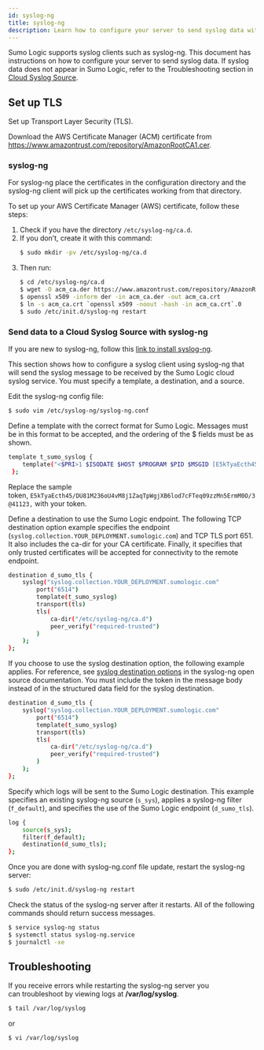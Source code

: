 ```yaml
---
id: syslog-ng
title: syslog-ng
description: Learn how to configure your server to send syslog data with syslog-ng.
---
```


Sumo Logic supports syslog clients such as syslog-ng. This document has instructions on how to configure your server to send syslog data. If syslog data does not appear in Sumo Logic, refer to the Troubleshooting section in [Cloud Syslog Source](/docs/send-data/hosted-collectors/cloud-syslog-source).

## Set up TLS

Set up Transport Layer Security (TLS). 

Download the AWS Certificate Manager (ACM) certificate from https://www.amazontrust.com/repository/AmazonRootCA1.cer. 

### syslog-ng

For syslog-ng place the certificates in the configuration directory and the syslog-ng client will pick up the certificates working from that directory. 

To set up your AWS Certificate Manager (AWS) certificate, follow these steps:

1. Check if you have the directory `/etc/syslog-ng/ca.d`.
1. If you don’t, create it with this command:
    ```bash
    $ sudo mkdir -pv /etc/syslog-ng/ca.d
    ```
1. Then run:
    ```bash
    $ cd /etc/syslog-ng/ca.d
    $ wget -O acm_ca.der https://www.amazontrust.com/repository/AmazonRootCA1.cer
    $ openssl x509 -inform der -in acm_ca.der -out acm_ca.crt
    $ ln -s acm_ca.crt `openssl x509 -noout -hash -in acm_ca.crt`.0
    $ sudo /etc/init.d/syslog-ng restart
    ```

### Send data to a Cloud Syslog Source with syslog-ng

If you are new to syslog-ng, follow this [link to install syslog-ng](/docs/send-data/hosted-collectors/cloud-syslog-source/install-syslog-ng). 

This section shows how to configure a syslog client using syslog-ng that will send the syslog message to be received by the Sumo Logic cloud syslog service. You must specify a template, a destination, and a source.

Edit the syslog-ng config file:  

```bash
$ sudo vim /etc/syslog-ng/syslog-ng.conf
```

Define a template with the correct format for Sumo Logic. Messages must be in this format to be accepted, and the ordering of the $ fields must be as shown.

```bash
template t_sumo_syslog {
    template("<$PRI>1 $ISODATE $HOST $PROGRAM $PID $MSGID [E5kTyaEcth45/DU81M236oU4vM8j1ZaqTpWgjXB6lod7cFTeq09zzMn5ErmM0O/3@41123] $MSG\n"); template_escape(no);
 };
```

Replace the sample token, `E5kTyaEcth45/DU81M236oU4vM8j1ZaqTpWgjXB6lod7cFTeq09zzMn5ErmM0O/3@41123,`  with your token.

Define a destination to use the Sumo Logic endpoint. The following TCP destination option example specifies the endpoint (`syslog.collection.YOUR_DEPLOYMENT.sumologic.com`) and TCP TLS port 651. It also includes the ca-dir for your CA certificate. Finally, it specifies that only trusted certificates will be accepted for connectivity to the remote endpoint.

```bash
destination d_sumo_tls {
    syslog("syslog.collection.YOUR_DEPLOYMENT.sumologic.com"
        port("6514")
        template(t_sumo_syslog)
        transport(tls)
        tls(
            ca-dir("/etc/syslog-ng/ca.d")
            peer_verify("required-trusted")
        )
    );
};
```

If you choose to use the syslog destination option, the following example applies. For reference, see [syslog destination options](https://www.syslog-ng.com/technical-documents/doc/syslog-ng-open-source-edition/3.18/administration-guide/47#TOPIC-1044061) in the syslog-ng open source documentation. You must include the token in
the message body instead of in the structured data field for the syslog destination.

```bash
destination d_sumo_tls {
    syslog("syslog.collection.YOUR_DEPLOYMENT.sumologic.com"
        port("6514")
        template(t_sumo_syslog)
        transport(tls)
        tls(
            ca-dir("/etc/syslog-ng/ca.d")
            peer_verify("required-trusted")
        )
    );
};
```

Specify which logs will be sent to the Sumo Logic destination. This example specifies an existing syslog-ng source (`s_sys`), applies a syslog-ng filter (`f_default`), and specifies the use of the Sumo Logic endpoint (`d_sumo_tls`).

```bash
log {
    source(s_sys);
    filter(f_default);
    destination(d_sumo_tls);
};
```

Once you are done with syslog-ng.conf file update, restart the syslog-ng server:  

```bash
$ sudo /etc/init.d/syslog-ng restart
```

Check the status of the syslog-ng server after it restarts. All of the following commands should return success messages.
   
```bash
$ service syslog-ng status
$ systemctl status syslog-ng.service
$ journalctl -xe
```

## Troubleshooting

If you receive errors while restarting the syslog-ng server you can troubleshoot by viewing logs at **/var/log/syslog**.

```bash
$ tail /var/log/syslog
```

or   

```bash
$ vi /var/log/syslog
```

